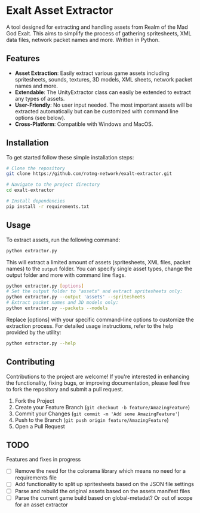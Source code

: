 # Exalt Asset Extractor

A tool designed for extracting and handling assets from Realm of the Mad God Exalt. This aims to simplify the process of gathering spritesheets, XML data files, network packet names and more. Written in Python.  
  
## Features  
- **Asset Extraction**: Easily extract various game assets including spritesheets, sounds, textures, 3D models, XML sheets, network packet names and more.  
- **Extendable**: The UnityExtractor class can easily be extended to extract any types of assets.  
- **User-Friendly**: No user input needed. The most important assets will be extracted automatically but can be customized with command line options (see below).  
- **Cross-Platform**: Compatible with Windows and MacOS.  

## Installation  
  
To get started follow these simple installation steps:  

```bash
# Clone the repository
git clone https://github.com/rotmg-network/exalt-extractor.git

# Navigate to the project directory
cd exalt-extractor

# Install dependencies
pip install -r requirements.txt
```  

## Usage  
  
To extract assets, run the following command:  
  
```bash
python extractor.py
```  
This will extract a limited amount of assets (spritesheets, XML files, packet names) to the `output` folder. You can specify single asset types, change the output folder and more with command line flags.  
  
```bash
python extractor.py [options]
# Set the output folder to "assets" and extract spritesheets only:
python extractor.py --output 'assets' --spritesheets
# Extract packet names and 3D models only:
python extractor.py --packets --models
```  
  
Replace [options] with your specific command-line options to customize the extraction process. For detailed usage instructions, refer to the help provided by the utility:

```bash
python extractor.py --help
```

## Contributing  
  
Contributions to the project are welcome! If you're interested in enhancing the functionality, fixing bugs, or improving documentation, please feel free to fork the repository and submit a pull request.  

1. Fork the Project
2. Create your Feature Branch (`git checkout -b feature/AmazingFeature`)  
3. Commit your Changes (`git commit -m 'Add some AmazingFeature'`)  
4. Push to the Branch (`git push origin feature/AmazingFeature`)  
5. Open a Pull Request
  
## TODO  

Features and fixes in progress  

- [ ] Remove the need for the colorama library which means no need for a requirements file
- [ ] Add functionality to split up spritesheets based on the JSON file settings
- [ ] Parse and rebuild the original assets based on the assets manifest files
- [ ] Parse the current game build based on global-metadat? Or out of scope for an asset extractor
